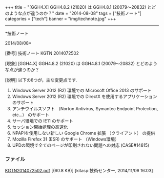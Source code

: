 ﻿+++
title = "[GGH4.X] GGH4.8.2 (21020) は GGH4.8.1 (20079～20832) とどのような点が違うのか？"
date = "2014-08-08"
tags = ["技術ノート"]
categories = ["tech"]
banner = "img/technote.jpg"
+++

-----------------------------------------------------------------------------------------------------------------------------

*技術ノート

2014/08/08*


[番号]
技術ノート KGTN 2014072502

[現象]
[GGH4.X] GGH4.8.2 (21020) は GGH4.8.1 (20079～20832)
とどのような点が違うのか？

[説明]
以下の8つが，主な変更点です．

1) Windows Server 2012 (R2) 環境での Microsoft Office 2013 のサポート
2) Windows Server 2012 (R2) 環境での DirectX
を使用するアプリケーションのサポート
3) アンチウイルスソフト （Norton Antivirus, Symantec Endpoint
Protection, etc...） のサポート
4) サーバ環境での IE11 のサポート
5) セッション開始処理の高速化
6) NPAPIを使用しない新しい Google Chrome 拡張 （クライアント） の提供
7) Mozilla Firefox 31 (ESR) のサポート （Windows環境）
8) UPDの環境で全てのページが印刷されない問題への対応 (CASE#14815)


### ファイル

 
 


[KGTN2014072502.pdf](http://techreport.kitasp.net/attachments/download/1759/KGTN2014072502.pdf)
 [(60.8 KB)] [kitasp 技術センター, 2014/11/09
16:03]


 


 

